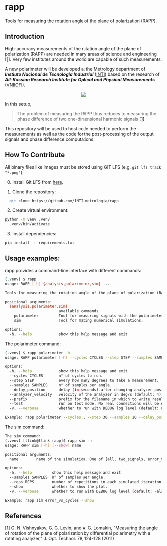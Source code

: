 # rapp
Tools for measuring the rotation angle of the plane of polarization (RAPP).


[VNIIOFI]: https://www.vniiofi.ru
[INTI]: https://www.inti.gob.ar/areas/metrologia-y-calidad/fisica/metrologia-fisica

## Introduction

High-accuracy measurements of the rotation angle of the plane of polarization (RAPP)
are needed in many areas of science and engineering [[1]](#1). 
Very few institutes around the world are capable of such measurements.

A new polarimeter will be developed at the Metrology department of ***Instiuto Nacional de Tecnología Industrial*** ([INTI])
based on the research of ***All-Russian Research Institute for Optical and Physical Measurements*** ([VNIIOFI]).

<p align="center">
  <img src="images/diagram.png" />
</p>

In this setup,
> The problem of measuring the RAPP thus reduces
  to measuring the phase difference of two one-dimensional
  harmonic signals [[1]](#1). 

This repository will be used to host code needed to perform the measurements as well as the code
for the post-processing of the output signals and phase difference computations. 

## How To Contribute

All binary files like images must be stored using GIT LFS (e.g. `git lfs track "*.png"`).

0. Install Git LFS from [here](https://git-lfs.com).

1. Clone the repository: 

```bash
  git clone https://github.com/INTI-metrologia/rapp
```

2. Create virtual environment:

```bash
python -m venv .venv
. .venv/bin/activate
```

3. Install dependencies:

```bash
pip install -r requirements.txt
```

## Usage examples:

rapp provides a command-line interface with different commands:

```bash
(.venv) $ rapp
usage: RAPP [-h] {analysis,polarimeter,sim} ...

Tools for measuring the rotation angle of the plane of polarization (RAPP).

positional arguments:
  {analysis,polarimeter,sim}
                        available commands
    polarimeter         Tool for measuring signals with the polarimeter.
    sim                 Tool for making numerical simulations.

options:
  -h, --help            show this help message and exit
```

The polarimeter command:
```bash
(.venv) $ rapp polarimeter -h
usage: RAPP polarimeter [-h] --cycles CYCLES --step STEP --samples SAMPLES [--delay_position] [--analyzer_velocity] [--prefix] [--test] [-v]

options:
  -h, --help            show this help message and exit
  --cycles CYCLES       n° of cycles to run.
  --step STEP           every how many degrees to take a measurement.
  --samples SAMPLES     n° of samples per angle.
  --delay_position      delay (in seconds) after changing analyzer position (default: 1).
  --analyzer_velocity   velocity of the analyzer in deg/s (default: 4).
  --prefix              prefix for the filename in which to write results (default: test).
  --test                run on test mode. No real connections will be established (default: False).
  -v, --verbose         whether to run with DEBUG log level (default: False).

Example: rapp polarimeter --cycles 1 --step 30 --samples 10 --delay_position 0
```

The sim command:

```bash
The sim command:
(.venv) [tlink@tlink rapp]$ rapp sim -h
usage: RAPP sim [-h] [--show] name

positional arguments:
  name        name of the simulation. One of [all, two_signals, error_vs_cycle, error_vs_step, phase_diff].

options:
  -h, --help         show this help message and exit
  --samples SAMPLES  n° of samples per angle.
  --reps REPS        number of repetitions in each simulated iteration (default: 1).
  --show             whether to show the plot.
  -v, --verbose      whether to run with DEBUG log level (default: False).

Example: rapp sim error_vs_cycles --show
```


## References
<a id="1">[1]</a> G. N. Vishnyakov, G. G. Levin, and A. G. Lomakin,
"Measuring the angle of rotation of the plane of polarization by differential polarimetry with a rotating analyzer,"
J. Opt. Technol. 78, 124-128 (2011)
